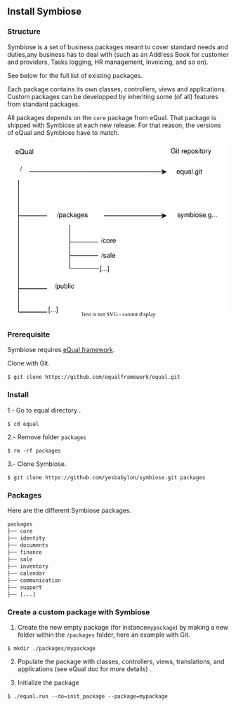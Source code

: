 ## Install Symbiose

### Structure 

Symbiose is a set of business packages meant to cover standard needs and duties,any business has to deal with (such as an Address Book for customer and providers, Tasks logging, HR management, Invoicing, and so on). 

See below for the full list of existing packages.

Each package contains its own classes, controllers, views and applications. Custom packages can be developped by inheriting some (of all) features from standard packages.  

All packages depends on the `core` package from eQual. That package is shipped with Symbiose at each new release. For that reason, the versions of eQual and Symbiose have to match.

![Structure.drawio](../assets/img/Structure.drawio.svg)

### Prerequisite

Symbiose requires [eQual framework](https://github.com/cedricfrancoys/equal).

Clone with Git.

```ssh
$ git clone https://github.com/equalframework/equal.git
```

### Install

1.- Go to equal directory .

```ssh
$ cd equal
```

2.-  Remove folder `packages` 

```ssh
$ rm -rf packages
```

 3.- Clone Symbiose.

```ssh
$ git clone https://github.com/yesbabylon/symbiose.git packages
```

### Packages

 Here are the different Symbiose packages.

```
packages
├── core
├── identity
├── documents
├── finance
├── sale
├── inventory
├── calendar
├── communication
├── support
├── [...]
```

### Create a custom package with Symbiose

1. Create the new empty package (for instance`mypackage`) by making a new folder within the `/packages` folder,  here an example with Git.

```ssh
$ mkdir ./packages/mypackage
```
2. Populate the package with classes, controllers, views, translations, and applications (see eQual doc for more details) .

3. Initialize the package
```
$ ./equal.run --do=init_package --package=mypackage
```





